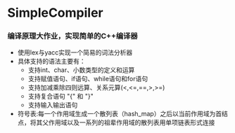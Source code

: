 # SimpleCompiler
### 编译原理大作业，实现简单的C++编译器
+ 使用lex与yacc实现一个简易的词法分析器
+ 具体支持的语法主要有：
  + 支持int、char、小数类型的定义和运算
  + 支持赋值语句、if语句、while语句和for语句
  + 支持加减乘除四则远算、关系元算(<,<=,==,>,>=)
  + 支持复合语句 "{" 和 "}"
  + 支持输入输出语句
+ 符号表:每一个作用域生成一个散列表（hash_map）之后以当前作用域为首结点，将其父作用域以及一系列的祖辈作用域的散列表用单项链表形式连接

